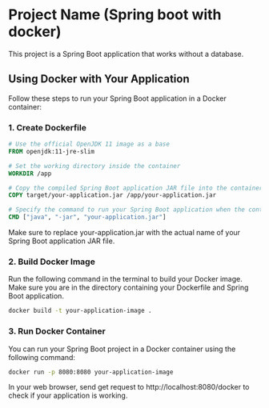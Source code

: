 # Project Name (Spring boot with docker)

This project is a Spring Boot application that works without a database.

## Using Docker with Your Application

Follow these steps to run your Spring Boot application in a Docker container:

### 1. Create Dockerfile

```Dockerfile
# Use the official OpenJDK 11 image as a base
FROM openjdk:11-jre-slim

# Set the working directory inside the container
WORKDIR /app

# Copy the compiled Spring Boot application JAR file into the container
COPY target/your-application.jar /app/your-application.jar

# Specify the command to run your Spring Boot application when the container starts
CMD ["java", "-jar", "your-application.jar"]
```
Make sure to replace your-application.jar with the actual name of your Spring Boot application JAR file.
### 2. Build Docker Image
Run the following command in the terminal to build your Docker image. Make sure you are in the directory containing your Dockerfile and Spring Boot application.

```bash
docker build -t your-application-image .
```

### 3. Run Docker Container
You can run your Spring Boot project in a Docker container using the following command:
```bash
docker run -p 8080:8080 your-application-image
```
In your web browser, send get request to http://localhost:8080/docker to check if your application is working.
